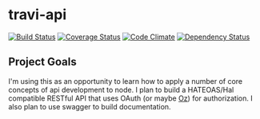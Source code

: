 travi-api
=========

[![Build Status](https://img.shields.io/travis/travi/travi-api.svg?style=flat)](https://travis-ci.org/travi/travi-api)
[![Coverage Status](https://img.shields.io/coveralls/travi/travi-api.svg?style=flat)](https://coveralls.io/r/travi/travi-api?branch=master)
[![Code Climate](https://img.shields.io/codeclimate/github/travi/travi-api.svg?style=flat)](https://codeclimate.com/github/travi/travi-api)
[![Dependency Status](https://img.shields.io/gemnasium/travi/travi-api.svg?style=flat)](https://gemnasium.com/travi/travi-api)

## Project Goals

I'm using this as an opportunity to learn how to apply a number of core concepts of api development to node. I plan to build
a HATEOAS/Hal compatible RESTful API that uses OAuth (or maybe [Oz](https://github.com/hueniverse/oz)) for authorization. I also plan to use swagger to build documentation.
